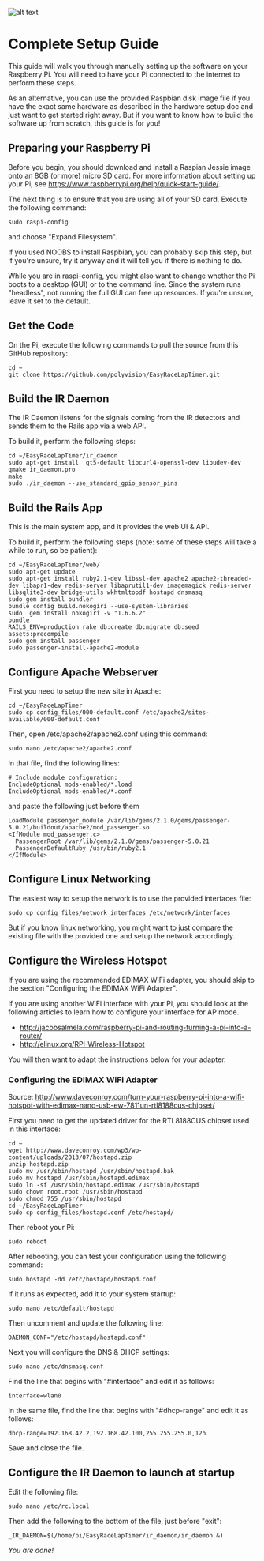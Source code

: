 ![alt text](http://www.airbirds.de/wp-content/uploads/2015/11/logo_big.png "EasyRaceLapTimer")

# Complete Setup Guide

This guide will walk you through manually setting up the software on your Raspberry Pi. You will
need to have your Pi connected to the internet to perform these steps.

As an alternative, you can use the provided Raspbian disk image file if you have the exact same
hardware as described in the hardware setup doc and just want to get started right away. But if you want
to know how to build the software up from scratch, this guide is for you!

## Preparing your Raspberry Pi

Before you begin, you should download and install a Raspian Jessie image onto an 8GB (or more) micro SD card.
For more information about setting up your Pi, see https://www.raspberrypi.org/help/quick-start-guide/.

The next thing is to ensure that you are using all of your SD card. Execute the following command:

    sudo raspi-config

and choose "Expand Filesystem".

If you used NOOBS to install Raspbian, you can probably skip this step, but if you're unsure, try it anyway
and it will tell you if there is nothing to do.

While you are in raspi-config, you might also want to change whether the Pi boots to a desktop (GUI) or to
the command line. Since the system runs "headless", not running the full GUI can free up resources. If you're
unsure, leave it set to the default.

## Get the Code

On the Pi, execute the following commands to pull the source from this GitHub repository:

    cd ~
    git clone https://github.com/polyvision/EasyRaceLapTimer.git

## Build the IR Daemon

The IR Daemon listens for the signals coming from the IR detectors and sends them to the Rails app via
a web API.

To build it, perform the following steps:

    cd ~/EasyRaceLapTimer/ir_daemon
    sudo apt-get install  qt5-default libcurl4-openssl-dev libudev-dev
    qmake ir_daemon.pro
    make
    sudo ./ir_daemon --use_standard_gpio_sensor_pins

## Build the Rails App

This is the main system app, and it provides the web UI & API.

To build it, perform the following steps (note: some of these steps will take a while to run, so be patient):

    cd ~/EasyRaceLapTimer/web/
    sudo apt-get update
    sudo apt-get install ruby2.1-dev libssl-dev apache2 apache2-threaded-dev libapr1-dev redis-server libaprutil1-dev imagemagick redis-server libsqlite3-dev bridge-utils wkhtmltopdf hostapd dnsmasq
    sudo gem install bundler
    bundle config build.nokogiri --use-system-libraries
    sudo  gem install nokogiri -v "1.6.6.2"
    bundle
    RAILS_ENV=production rake db:create db:migrate db:seed assets:precompile
    sudo gem install passenger
    sudo passenger-install-apache2-module

## Configure Apache Webserver

First you need to setup the new site in Apache:

    cd ~/EasyRaceLapTimer
    sudo cp config_files/000-default.conf /etc/apache2/sites-available/000-default.conf

Then, open /etc/apache2/apache2.conf using this command:

    sudo nano /etc/apache2/apache2.conf

In that file, find the following lines:

    # Include module configuration:
    IncludeOptional mods-enabled/*.load
    IncludeOptional mods-enabled/*.conf

and paste the following just before them

    LoadModule passenger_module /var/lib/gems/2.1.0/gems/passenger-5.0.21/buildout/apache2/mod_passenger.so
    <IfModule mod_passenger.c>
      PassengerRoot /var/lib/gems/2.1.0/gems/passenger-5.0.21
      PassengerDefaultRuby /usr/bin/ruby2.1
    </IfModule>

## Configure Linux Networking

The easiest way to setup the network is to use the provided interfaces file:

    sudo cp config_files/network_interfaces /etc/network/interfaces

But if you know linux networking, you might want to just compare the existing file with
the provided one and setup the network accordingly.

## Configure the Wireless Hotspot

If you are using the recommended EDIMAX WiFi adapter, you should skip to the section "Configuring
the EDIMAX WiFi Adapter".

If you are using another WiFi interface with your Pi, you should look at the following articles
to learn how to configure your interface for AP mode.

* http://jacobsalmela.com/raspberry-pi-and-routing-turning-a-pi-into-a-router/
* http://elinux.org/RPI-Wireless-Hotspot

You will then want to adapt the instructions below for your adapter.

### Configuring the EDIMAX WiFi Adapter

Source: http://www.daveconroy.com/turn-your-raspberry-pi-into-a-wifi-hotspot-with-edimax-nano-usb-ew-7811un-rtl8188cus-chipset/

First you need to get the updated driver for the RTL8188CUS chipset used in this interface:

    cd ~
    wget http://www.daveconroy.com/wp3/wp-content/uploads/2013/07/hostapd.zip
    unzip hostapd.zip
    sudo mv /usr/sbin/hostapd /usr/sbin/hostapd.bak
    sudo mv hostapd /usr/sbin/hostapd.edimax
    sudo ln -sf /usr/sbin/hostapd.edimax /usr/sbin/hostapd
    sudo chown root.root /usr/sbin/hostapd
    sudo chmod 755 /usr/sbin/hostapd
    cd ~/EasyRaceLapTimer
    sudo cp config_files/hostapd.conf /etc/hostapd/

Then reboot your Pi:

    sudo reboot

After rebooting, you can test your configuration using the following command:

    sudo hostapd -dd /etc/hostapd/hostapd.conf

If it runs as expected, add it to your system startup:

    sudo nano /etc/default/hostapd

Then uncomment and update the following line:

    DAEMON_CONF="/etc/hostapd/hostapd.conf"

Next you will configure the DNS & DHCP settings:

    sudo nano /etc/dnsmasq.conf

Find the line that begins with "#interface" and edit it as follows:

    interface=wlan0

In the same file, find the line that begins with "#dhcp-range" and edit it as follows:

    dhcp-range=192.168.42.2,192.168.42.100,255.255.255.0,12h    

Save and close the file.

## Configure the IR Daemon to launch at startup

Edit the following file:

    sudo nano /etc/rc.local

Then add the following to the bottom of the file, just before "exit":

    _IR_DAEMON=$(/home/pi/EasyRaceLapTimer/ir_daemon/ir_daemon &)

*You are done!*
